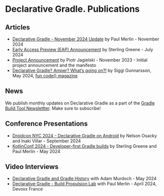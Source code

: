 # Declarative Gradle. Publications

## Articles

- [Declarative Gradle - November 2024 Update](./../EAP2.md) by Paul Merlin - November 2024
- [Early Access Preview (EAP) Announcement](./../EAP.md) by Sterling Greene - July 2024
- [Project Announcement](https://blog.gradle.org/declarative-gradle) by Piotr Jagielski - November 2023 - Initial project announcement and the manifesto
- [Declarative Gradle? Amper? What’s going on?!](https://github.com/kotlin-magazine/kotlin-magazine/blob/main/articles/siggi_gunnarsson_declarative_builds_for_kotlin.md) by Siggi Gunnarsson, May 2024, [fun code() magazine](https://github.com/kotlin-magazine/kotlin-magazine)

## News

We publish monthly updates on Declarative Gradle as a part of the
[Gradle Build Tool Newslettter](https://newsletter.gradle.org/).
Make sure to subscribe!

## Conference Presentations

- [Droidcon NYC 2024 - Declarative Gradle on Android](./2024-09-droidcon-nyc.md) by Nelson Osacky and Inaki Villar - September 2024
- [KotlinConf 2024 - Developer-first Gradle builds](./2024-05-kotlinconf.md) by Sterling Greene and Paul Merlin - May 2024

## Video Interviews

- [Declarative Gradle and Gradle History](https://youtu.be/xZRR71VtmGc?si=aIFWvKL80S97s_el) with Adam Murdoch - May 2024
- [Declarative Gradle - Build Propulsion Lab](https://www.youtube.com/watch?v=TF_EuVeLND0) with Paul Merlin - April 2024, Devoxx France



